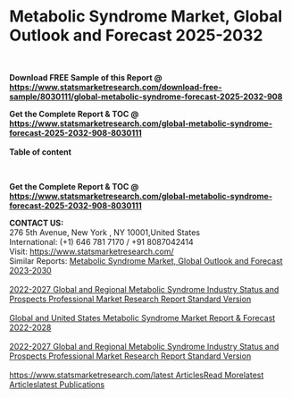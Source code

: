 <h1>Metabolic Syndrome Market, Global Outlook and Forecast 2025-2032</h1><br/><p><strong>Download FREE Sample of this Report @ <a href="https://www.statsmarketresearch.com/download-free-sample/8030111/global-metabolic-syndrome-forecast-2025-2032-908">https://www.statsmarketresearch.com/download-free-sample/8030111/global-metabolic-syndrome-forecast-2025-2032-908</a></strong></p><div><b>Get the Complete Report & TOC @ <a href="https://www.statsmarketresearch.com/global-metabolic-syndrome-forecast-2025-2032-908-8030111">https://www.statsmarketresearch.com/global-metabolic-syndrome-forecast-2025-2032-908-8030111</a></b></div><br><b>Table of content</b><p><br><div><b>Get the Complete Report & TOC @ <a href="https://www.statsmarketresearch.com/global-metabolic-syndrome-forecast-2025-2032-908-8030111">https://www.statsmarketresearch.com/global-metabolic-syndrome-forecast-2025-2032-908-8030111</a></b></div></p> <b>CONTACT US:</b><br>276 5th Avenue, New York , NY 10001,United States<br>International: (+1) 646 781 7170 / +91 8087042414<br>Visit: <a href="https://www.statsmarketresearch.com/">https://www.statsmarketresearch.com/</a><br>Similar Reports: <a href="https://www.statsmarketresearch.com/global-metabolic-syndrome-forecast-2025-2032-908-8030111">Metabolic Syndrome Market, Global Outlook and Forecast 2023-2030</a><br/><br/><a href="https://www.statsmarketresearch.com/global-metabolic-syndrome-forecast-2025-2032-908-8030111">2022-2027 Global and Regional Metabolic Syndrome Industry Status and Prospects Professional Market Research Report Standard Version</a><br/><br/><a href="https://www.statsmarketresearch.com/global-metabolic-syndrome-forecast-2025-2032-908-8030111">Global and United States Metabolic Syndrome Market Report & Forecast 2022-2028</a><br/><br/><a href="https://www.statsmarketresearch.com/global-metabolic-syndrome-forecast-2025-2032-908-8030111">2022-2027 Global and Regional Metabolic Syndrome Industry Status and Prospects Professional Market Research Report Standard Version</a><br/><br/><a href="https://gyeongbokgung.com">https://www.statsmarketresearch.com/</a><a href="https://hallyeomaritime.com">latest Articles</a><a href="https://jingwansa.com">Read More</a><a href=https://nguoiviet.jp/">latest Articles</a><a href="https://www.intelmarketresearch.com/">latest Publications</a>